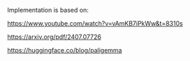 Implementation is based on:

https://www.youtube.com/watch?v=vAmKB7iPkWw&t=8310s

https://arxiv.org/pdf/2407.07726

https://huggingface.co/blog/paligemma